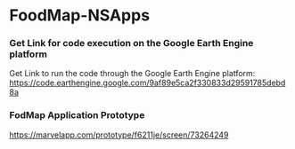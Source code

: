 # FoodMap-NSApps

### Get Link for code execution on the Google Earth Engine platform
Get Link to run the code through the Google Earth Engine platform: https://code.earthengine.google.com/9af89e5ca2f330833d29591785debd8a


### FodMap Application Prototype
https://marvelapp.com/prototype/f6211je/screen/73264249
